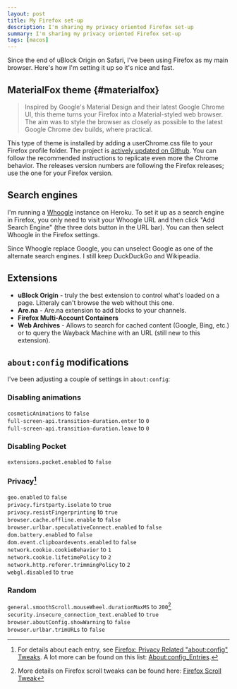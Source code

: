 ```yaml
---
layout: post
title: My Firefox set-up
description: I'm sharing my privacy oriented Firefox set-up 
summary: I'm sharing my privacy oriented Firefox set-up 
tags: [macos]
---
```


Since the end of uBlock Origin on Safari, I've been using Firefox as my main browser. Here's how I'm setting it up so it's nice and fast. 

## MaterialFox theme {#materialfox}

> Inspired by Google's Material Design and their latest Google Chrome UI, this theme turns your Firefox into a Material-styled web browser. The aim was to style the browser as closely as possible to the latest Google Chrome dev builds, where practical.

This type of theme is installed by adding a userChrome.css file to your Firefox profile folder. The project is [actively updated on Github](https://github.com/muckSponge/MaterialFox). You can follow the recommended instructions to replicate even more the Chrome behavior. The releases version numbers are following the Firefox releases; use the one for your Firefox version.

## Search engines

I'm running a [Whoogle](https://github.com/benbusby/whoogle-search) instance on Heroku. To set it up as a search engine in Firefox, you only need to visit your Whoogle URL and then click "Add Search Engine" (the three dots button in the URL bar). You can then select Whoogle in the Firefox settings. 

Since Whoogle replace Google, you can unselect Google as one of the alternate search engines. I still keep DuckDuckGo and Wikipeadia.

## Extensions

* **uBlock Origin** - truly the best extension to control what's loaded on a page. Litteraly can't browse the web without this one.
* **Are.na** - Are.na extension to add blocks to your channels.
* **Firefox Multi-Account Containers**
* **Web Archives** - Allows to search for cached content (Google, Bing, etc.) or  to query the Wayback Machine with an URL (still new to this extension).

## `about:config` modifications

I've been adjusting a couple of settings in `about:config`:

### Disabling animations

`cosmeticAnimations` to `false`   
`full-screen-api.transition-duration.enter` to `0`   
`full-screen-api.transition-duration.leave` to `0`   

### Disabling Pocket

`extensions.pocket.enabled` to `false`

### Privacy[^1]

`geo.enabled` to `false`  
`privacy.firstparty.isolate` to `true`   
`privacy.resistFingerprinting` to `true`   
`browser.cache.offline.enable` to `false`   
`browser.urlbar.speculativeConnect.enabled` to `false`   
`dom.battery.enabled` to `false`   
`dom.event.clipboardevents.enabled` to `false`   
`network.cookie.cookieBehavior` to `1`   
`network.cookie.lifetimePolicy` to `2`   
`network.http.referer.trimmingPolicy` to `2`   
`webgl.disabled` to `true`   

### Random

`general.smoothScroll.mouseWheel.durationMaxMS` to `200`[^2]     
`security.insecure_connection_text.enabled` to `true`   
`browser.aboutConfig.showWarning` to `false`   
`browser.urlbar.trimURLs` to `false`

 
[^1]: For details about each entry, see [Firefox: Privacy Related "about:config" Tweaks](https://wiki.mozilla.org/Privacy/Privacy_Task_Force/firefox_about_config_privacy_tweeks). A lot more can be found on this list: [About:config_Entries](http://kb.mozillazine.org/Firefox_:_FAQs_:_About:config_Entries).
[^2]: More details on Firefox scroll tweaks can be found here: [Firefox Scroll Tweak](https://web.archive.org/web/20171214193241/http://12bytes.org/tech/firefox-scroll-tweak)  
